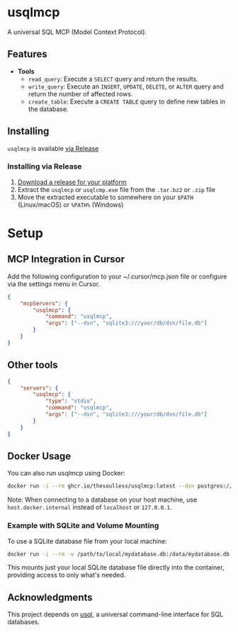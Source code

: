 # usqlmcp

A universal SQL MCP (Model Context Protocol).

[releases]: https://github.com/thesoulless/usqlmcp/releases "Releases"

## Features

- **Tools**
  - `read_query`: Execute a `SELECT` query and return the results.
  - `write_query`: Execute an `INSERT`, `UPDATE`, `DELETE`, or `ALTER` query and return the number of affected rows.
  - `create_table`: Execute a `CREATE TABLE` query to define new tables in the database.

## Installing
`usqlmcp` is available [via Release][]

[via Release]: #installing-via-release

### Installing via Release

1. [Download a release for your platform][releases]
2. Extract the `usqlmcp` or `usqlcmp.exe` file from the `.tar.bz2` or `.zip` file
3. Move the extracted executable to somewhere on your `$PATH` (Linux/macOS) or
   `%PATH%` (Windows)

# Setup

## MCP Integration in Cursor

Add the following configuration to your ~/.cursor/mcp.json file or configure via the settings menu in Cursor.

```json
{
    "mcpServers": {
        "usqlmcp": {
            "command": "usqlmcp",
            "args": ["--dsn", "sqlite3:///your/db/dsn/file.db"]
        }
    }
}
```

## Other tools

```json
{
    "servers": {
        "usqlmcp": {
            "type": "stdio",
            "command": "usqlmcp",
            "args": ["--dsn", "sqlite3:///your/db/dsn/file.db"]
        }
    }
}
```

## Docker Usage

You can also run usqlmcp using Docker:

```bash
docker run -i --rm ghcr.io/thesoulless/usqlmcp:latest --dsn postgres://username:password@host.docker.internal:5432/dbname?sslmode=disable
```

Note: When connecting to a database on your host machine, use `host.docker.internal` instead of `localhost` or `127.0.0.1`.

### Example with SQLite and Volume Mounting

To use a SQLite database file from your local machine:

```bash
docker run -i --rm -v /path/to/local/mydatabase.db:/data/mydatabase.db ghcr.io/thesoulless/usqlmcp:latest --dsn sqlite3:///data/mydatabase.db
```

This mounts just your local SQLite database file directly into the container, providing access to only what's needed.

## Acknowledgments

This project depends on [usql](https://github.com/xo/usql), a universal command-line interface for SQL databases.
